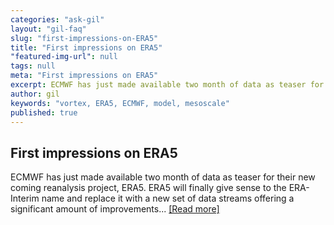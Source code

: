 ```yaml
---
categories: "ask-gil"
layout: "gil-faq"
slug: "first-impressions-on-ERA5"
title: "First impressions on ERA5"
"featured-img-url": null
tags: null
meta: "First impressions on ERA5"
excerpt: ECMWF has just made available two month of data as teaser for their new coming reanalysis project, ERA5.
author: gil
keywords: "vortex, ERA5, ECMWF, model, mesoscale"
published: true
---
```



##   First impressions on ERA5

ECMWF has just made available two month of data as teaser for their new coming reanalysis project, ERA5. ERA5 will finally give sense to the ERA-Interim name and replace it with a new set of data streams offering a significant amount of improvements... 
<a href=https://medium.com/@gil_lizcano/an-aperitif-with-era5-c5109a08958#.fbnpykn8p>[Read more]</a>
